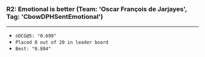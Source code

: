 ### R2: Emotional is better (Team: 'Oscar François de Jarjayes', Tag: 'CbowDPHSentEmotional')
---
* ` nDCG@5: "0.699" `
* ` Placed 8 out of 20 in leader board `
* ` Best: "0.804" `
